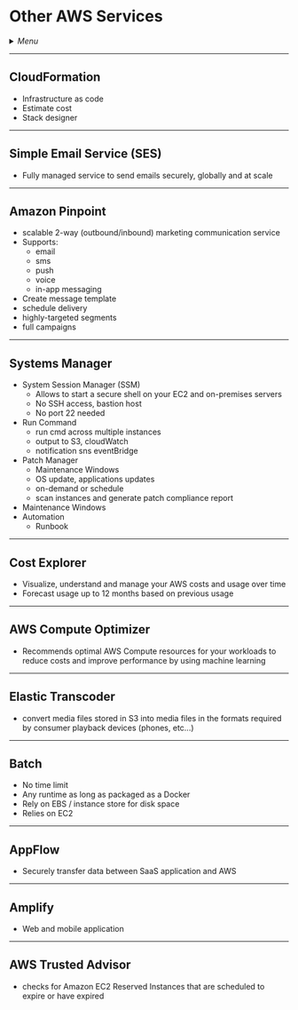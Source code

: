 # Other AWS Services

<details>
 <summary><i>Menu</i></summary>

- [CloudFormation](#cloudformation)
- [SES](#simple-email-service-ses)
- [Pinpoint](#amazon-pinpoint)
- [Systems Manager](#systems-manager)
- [Cost Explorer](#cost-explorer)
- [AWS Compute Optimizer](#aws-compute-optimizer)
- [Elastic Transcoder](#elastic-transcoder)
- [Batch](#batch)
- [AppFlow](#appflow)
- [Amplify](#amplify)
- [Trusted Advisor](#aws-trusted-advisor)
</details>

---
## CloudFormation
- Infrastructure as code
- Estimate cost
- Stack designer

---
## Simple Email Service (SES)
- Fully managed service to send emails securely, globally and at scale

---
## Amazon Pinpoint
- scalable 2-way (outbound/inbound) marketing communication service
- Supports:
  - email
  - sms
  - push
  - voice
  - in-app messaging
- Create message template
- schedule delivery
- highly-targeted segments
- full campaigns

---
## Systems Manager
- System Session Manager (SSM)
  - Allows to start a secure shell on your EC2 and on-premises servers
  - No SSH access, bastion host 
  - No port 22 needed
- Run Command
  - run cmd across multiple instances
  - output to S3, cloudWatch
  - notification sns eventBridge
- Patch Manager
  - Maintenance Windows
  - OS update, applications updates
  - on-demand or schedule
  - scan instances and generate patch compliance report
- Maintenance Windows
- Automation
  - Runbook

---
## Cost Explorer
- Visualize, understand and manage your AWS costs and usage over time
- Forecast usage up to 12 months based on previous usage

---
## AWS Compute Optimizer
- Recommends optimal AWS Compute resources for your workloads to reduce costs and improve performance by using machine learning

---
## Elastic Transcoder
- convert media files stored in S3 into media files in the formats required by consumer playback devices (phones, etc...)

---
## Batch
- No time limit
- Any runtime as long as packaged as a Docker
- Rely on EBS / instance store for disk space
- Relies on EC2

---
## AppFlow
- Securely transfer data between SaaS application and AWS

---
## Amplify
- Web and mobile application

---
## AWS Trusted Advisor
- checks for Amazon EC2 Reserved Instances that are scheduled to expire or have expired